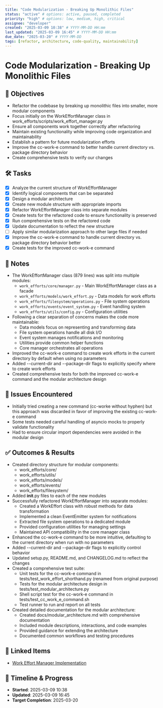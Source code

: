 ```yaml
---
title: "Code Modularization - Breaking Up Monolithic Files"
status: "active" # options: active, paused, completed
priority: "high" # options: low, medium, high, critical
assignee: "developer"
created: "2025-03-09 10:38" # YYYY-MM-DD HH:mm
last_updated: "2025-03-09 16:45" # YYYY-MM-DD HH:mm
due_date: "2025-03-20" # YYYY-MM-DD
tags: [refactor, architecture, code-quality, maintainability]
---
```


# Code Modularization - Breaking Up Monolithic Files

## 🚩 Objectives
- Refactor the codebase by breaking up monolithic files into smaller, more modular components
- Focus initially on the WorkEffortManager class in work_efforts/scripts/work_effort_manager.py
- Ensure all components work together correctly after refactoring
- Maintain existing functionality while improving code organization and maintainability
- Establish a pattern for future modularization efforts
- Improve the cc-work-e command to better handle current directory vs. package directory behavior
- Create comprehensive tests to verify our changes

## 🛠 Tasks
- [x] Analyze the current structure of WorkEffortManager
- [x] Identify logical components that can be separated
- [x] Design a modular architecture
- [x] Create new module structure with appropriate imports
- [x] Refactor WorkEffortManager class into separate modules
- [x] Create tests for the refactored code to ensure functionality is preserved
- [x] Run comprehensive tests on the refactored code
- [x] Update documentation to reflect the new structure
- [ ] Apply similar modularization approach to other large files if needed
- [x] Improve the cc-work-e command to handle current directory vs. package directory behavior better
- [x] Create tests for the improved cc-work-e command

## 📝 Notes
- The WorkEffortManager class (879 lines) was split into multiple modules:
  - `work_efforts/core/manager.py` - Main WorkEffortManager class as a facade
  - `work_efforts/models/work_effort.py` - Data models for work efforts
  - `work_efforts/filesystem/operations.py` - File system operations
  - `work_efforts/events/event_system.py` - Event handling system
  - `work_efforts/utils/config.py` - Configuration utilities
- Following a clear separation of concerns makes the code more maintainable:
  - Data models focus on representing and transforming data
  - File system operations handle all disk I/O
  - Event system manages notifications and monitoring
  - Utilities provide common helper functions
  - Core manager orchestrates all operations
- Improved the cc-work-e command to create work efforts in the current directory by default when using no parameters
- Added --current-dir and --package-dir flags to explicitly specify where to create work efforts
- Created comprehensive tests for both the improved cc-work-e command and the modular architecture design

## 🐞 Issues Encountered
- Initially tried creating a new command (cc-worke without hyphen) but this approach was discarded in favor of improving the existing cc-work-e command
- Some tests needed careful handling of asyncio mocks to properly validate functionality
- Had to ensure circular import dependencies were avoided in the modular design

## ✅ Outcomes & Results
- Created directory structure for modular components:
  - work_efforts/core/
  - work_efforts/utils/
  - work_efforts/models/
  - work_efforts/events/
  - work_efforts/filesystem/
- Added __init__.py files to each of the new modules
- Successfully refactored WorkEffortManager into separate modules:
  - Created a WorkEffort class with robust methods for data transformation
  - Implemented a clean EventEmitter system for notifications
  - Extracted file system operations to a dedicated module
  - Provided configuration utilities for managing settings
  - Maintained API compatibility in the core manager class
- Enhanced the cc-work-e command to be more intuitive, defaulting to the current directory when run with no parameters
- Added --current-dir and --package-dir flags to explicitly control behavior
- Updated setup.py, README.md, and CHANGELOG.md to reflect the changes
- Created a comprehensive test suite:
  - Unit tests for the cc-work-e command in tests/test_work_effort_shorthand.py (renamed from original purpose)
  - Tests for the modular architecture design in tests/test_modular_architecture.py
  - Shell script test for the cc-work-e command in tests/test_cc_work_e_command.sh
  - Test runner to run and report on all tests
- Created detailed documentation for the modular architecture:
  - Created docs/modular_architecture.md with comprehensive documentation
  - Included module descriptions, interactions, and code examples
  - Provided guidance for extending the architecture
  - Documented common workflows and testing procedures

## 📌 Linked Items
- [Work Effort Manager Implementation](work_efforts/active/202503091642_work_effort_manager_implementation.md)

## 📅 Timeline & Progress
- **Started**: 2025-03-09 10:38
- **Updated**: 2025-03-09 16:45
- **Target Completion**: 2025-03-20
